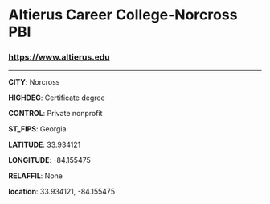 # Altierus Career College-Norcross PBI
### https://www.altierus.edu
---
**CITY**: Norcross

**HIGHDEG**: Certificate degree

**CONTROL**: Private nonprofit

**ST_FIPS**: Georgia

**LATITUDE**: 33.934121

**LONGITUDE**: -84.155475

**RELAFFIL**: None

**location**: 33.934121, -84.155475